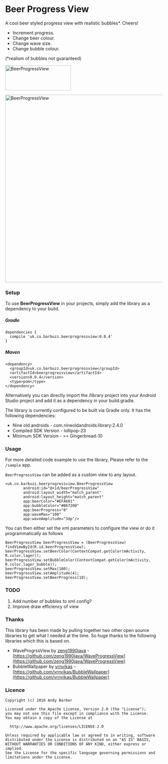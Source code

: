 # Beer Progress View
A cool beer styled progress view with realistic bubbles*.  Cheers!

* Increment progress.
* Change beer colour.
* Change wave size.
* Change bubble colour.  

(*realism of bubbles not guaranteed)

<p>
<a href="https://play.google.com/store/apps/details?id=uk.co.barbuzz.beerprogressview.sample"><img src="https://github.com/andyb129/BeerProgressView/blob/master/screenshots%2Fgoogle_play_badge.png" height="80" width="210" alt="BeerProgressView"/></a>
</p>
<p>
<img src="https://github.com/andyb129/BeerProgressView/blob/master/screenshots%2Fbeer_progress_view_anim.gif" height="600" alt="BeerProgressView"/>
</p>
  
<!--![optional caption text](screenshots/beer_progress_view_anim.gif)-->

### Setup
To use **BeerProgressView** in your projects, simply add the library as a dependency to your build.

##### Gradle
```
dependencies {
  compile 'uk.co.barbuzz.beerprogressview:0.0.4'
}
```

##### Maven
```
<dependency>
  <groupId>uk.co.barbuzz.beerprogressview</groupId>
  <artifactId>beerprogressview</artifactId>
  <version>0.0.4</version>
  <type>pom</type>
</dependency>
```

Alternatively you can directly import the /library project into your Android Studio project and add it as a dependency in your build.gradle.

The library is currently configured to be built via Gradle only. It has the following dependencies:

* Nine old androids         - com.nineoldandroids:library:2.4.0
* Compiled SDK Version      - lollipop-23
* Minimum SDK Version       - >= Gingerbread-10

### Usage
For more detailed code example to use the library, Please refer to the `/sample` app.

`BeerProgressView` can be added as a custom view to any layout.

```
<uk.co.barbuzz.beerprogressview.BeerProgressView
        android:id="@+id/beerProgressView"
        android:layout_width="match_parent"
        android:layout_height="match_parent"
        app:beerColor="#EFA601"
        app:bubbleColor="#B67200"
        app:beerProgress="0"
        app:waveMax="100"
        app:waveAmplitude="3dp"/>
```

You can then either set the xml parameters to configure the view or do it programmatically as follows
```
BeerProgressView beerProgressView = (BeerProgressView) findViewById(R.id.beerProgressView);
beerProgressView.setBeerColor(ContextCompat.getColor(mActivity, R.color.lager));
beerProgressView.setBubbleColor(ContextCompat.getColor(mActivity, R.color.lager_bubble));
beerProgressView.setMax(100);
beerProgressView.setAmplitude(4);
beerProgressView.setBeerProgress(10);
```

### TODO
1. Add number of bubbles to xml config?
2. Improve draw efficiency of view

### Thanks

This library has been made by pulling together two other open source libraries to get what I needed at the time. So huge thanks to the following libraries which this is based on.

* WaveProgrssView by [zeng1990java](https://github.com/zeng1990java) - [https://github.com/zeng1990java/WaveProgressView](https://github.com/zeng1990java/WaveProgressView)
* BubbleWallpaper by [vrnvikas](https://github.com/vrnvikas) - [https://github.com/vrnvikas/BubbleWallpaper](https://github.com/vrnvikas/BubbleWallpaper)

### Licence
```
Copyright (c) 2016 Andy Barber

Licensed under the Apache License, Version 2.0 (the "License");
you may not use this file except in compliance with the License.
You may obtain a copy of the License at

  http://www.apache.org/licenses/LICENSE-2.0

Unless required by applicable law or agreed to in writing, software
distributed under the License is distributed on an "AS IS" BASIS,
WITHOUT WARRANTIES OR CONDITIONS OF ANY KIND, either express or implied.
See the License for the specific language governing permissions and
limitations under the License.
```
